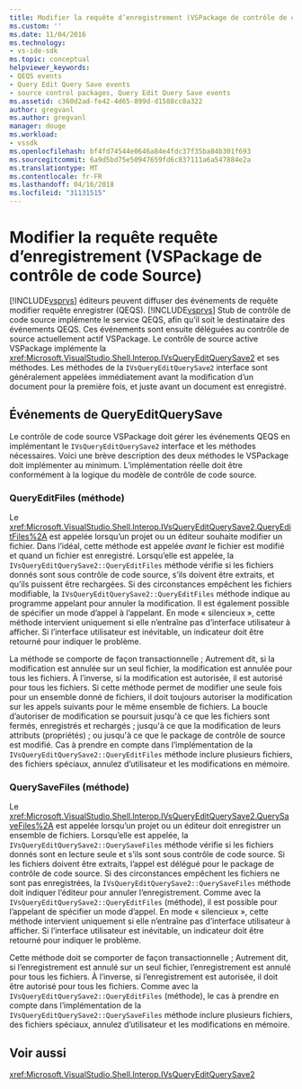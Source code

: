 ```yaml
---
title: Modifier la requête d’enregistrement (VSPackage de contrôle de code Source) de la requête | Documents Microsoft
ms.custom: ''
ms.date: 11/04/2016
ms.technology:
- vs-ide-sdk
ms.topic: conceptual
helpviewer_keywords:
- QEQS events
- Query Edit Query Save events
- source control packages, Query Edit Query Save events
ms.assetid: c360d2ad-fe42-4d65-899d-d1588cc8a322
author: gregvanl
ms.author: gregvanl
manager: douge
ms.workload:
- vssdk
ms.openlocfilehash: bf4fd74544e0646a84e4fdc37f35ba84b301f693
ms.sourcegitcommit: 6a9d5bd75e50947659fd6c837111a6a547884e2a
ms.translationtype: MT
ms.contentlocale: fr-FR
ms.lasthandoff: 04/16/2018
ms.locfileid: "31131515"
---
```

# <a name="query-edit-query-save-source-control-vspackage"></a>Modifier la requête requête d’enregistrement (VSPackage de contrôle de code Source)
[!INCLUDE[vsprvs](../../code-quality/includes/vsprvs_md.md)] éditeurs peuvent diffuser des événements de requête modifier requête enregistrer (QEQS). [!INCLUDE[vsprvs](../../code-quality/includes/vsprvs_md.md)] Stub de contrôle de code source implémente le service QEQS, afin qu’il soit le destinataire des événements QEQS. Ces événements sont ensuite déléguées au contrôle de source actuellement actif VSPackage. Le contrôle de source active VSPackage implémente la <xref:Microsoft.VisualStudio.Shell.Interop.IVsQueryEditQuerySave2> et ses méthodes. Les méthodes de la `IVsQueryEditQuerySave2` interface sont généralement appelées immédiatement avant la modification d’un document pour la première fois, et juste avant un document est enregistré.  
  
## <a name="queryeditquerysave-events"></a>Événements de QueryEditQuerySave  
 Le contrôle de code source VSPackage doit gérer les événements QEQS en implémentant le `IVsQueryEditQuerySave2` interface et les méthodes nécessaires. Voici une brève description des deux méthodes le VSPackage doit implémenter au minimum. L’implémentation réelle doit être conformément à la logique du modèle de contrôle de code source.  
  
### <a name="queryeditfiles-method"></a>QueryEditFiles (méthode)  
 Le <xref:Microsoft.VisualStudio.Shell.Interop.IVsQueryEditQuerySave2.QueryEditFiles%2A> est appelée lorsqu’un projet ou un éditeur souhaite modifier un fichier. Dans l’idéal, cette méthode est appelée *avant* le fichier est modifié et quand un fichier est enregistré. Lorsqu’elle est appelée, la `IVsQueryEditQuerySave2::QueryEditFiles` méthode vérifie si les fichiers donnés sont sous contrôle de code source, s’ils doivent être extraits, et qu’ils puissent être rechargées. Si des circonstances empêchent les fichiers modifiable, la `IVsQueryEditQuerySave2::QueryEditFiles` méthode indique au programme appelant pour annuler la modification. Il est également possible de spécifier un mode d’appel à l’appelant. En mode « silencieux », cette méthode intervient uniquement si elle n’entraîne pas d’interface utilisateur à afficher. Si l’interface utilisateur est inévitable, un indicateur doit être retourné pour indiquer le problème.  
  
 La méthode se comporte de façon transactionnelle ; Autrement dit, si la modification est annulée sur un seul fichier, la modification est annulée pour tous les fichiers. À l’inverse, si la modification est autorisée, il est autorisé pour tous les fichiers. Si cette méthode permet de modifier une seule fois pour un ensemble donné de fichiers, il doit toujours autoriser la modification sur les appels suivants pour le même ensemble de fichiers. La boucle d’autoriser de modification se poursuit jusqu'à ce que les fichiers sont fermés, enregistrés et rechargés ; jusqu'à ce que la modification de leurs attributs (propriétés) ; ou jusqu'à ce que le package de contrôle de source est modifié. Cas à prendre en compte dans l’implémentation de la `IVsQueryEditQuerySave2::QueryEditFiles` méthode inclure plusieurs fichiers, des fichiers spéciaux, annulez d’utilisateur et les modifications en mémoire.  
  
### <a name="querysavefiles-method"></a>QuerySaveFiles (méthode)  
 Le <xref:Microsoft.VisualStudio.Shell.Interop.IVsQueryEditQuerySave2.QuerySaveFiles%2A> est appelée lorsqu’un projet ou un éditeur doit enregistrer un ensemble de fichiers. Lorsqu’elle est appelée, la `IVsQueryEditQuerySave2::QuerySaveFiles` méthode vérifie si les fichiers donnés sont en lecture seule et s’ils sont sous contrôle de code source. Si les fichiers doivent être extraits, l’appel est délégué pour le package de contrôle de code source. Si des circonstances empêchent les fichiers ne sont pas enregistrées, la `IVsQueryEditQuerySave2::QuerySaveFiles` méthode doit indiquer l’éditeur pour annuler l’enregistrement. Comme avec la `IVsQueryEditQuerySave2::QueryEditFiles` (méthode), il est possible pour l’appelant de spécifier un mode d’appel. En mode « silencieux », cette méthode intervient uniquement si elle n’entraîne pas d’interface utilisateur à afficher. Si l’interface utilisateur est inévitable, un indicateur doit être retourné pour indiquer le problème.  
  
 Cette méthode doit se comporter de façon transactionnelle ; Autrement dit, si l’enregistrement est annulé sur un seul fichier, l’enregistrement est annulé pour tous les fichiers. À l’inverse, si l’enregistrement est autorisée, il doit être autorisé pour tous les fichiers. Comme avec la `IVsQueryEditQuerySave2::QueryEditFiles` (méthode), le cas à prendre en compte dans l’implémentation de la `IVsQueryEditQuerySave2::QuerySaveFiles` méthode inclure plusieurs fichiers, des fichiers spéciaux, annulez d’utilisateur et les modifications en mémoire.  
  
## <a name="see-also"></a>Voir aussi  
 <xref:Microsoft.VisualStudio.Shell.Interop.IVsQueryEditQuerySave2>